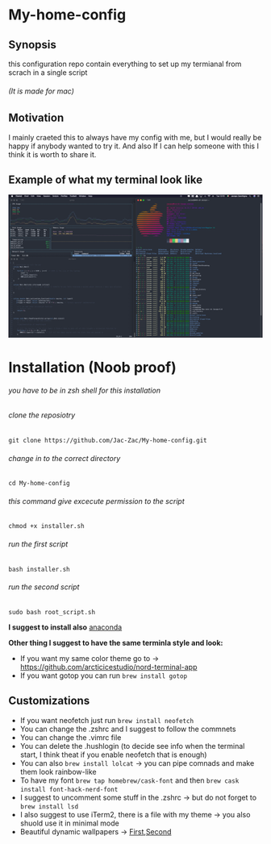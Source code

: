 # My-home-config

## Synopsis
this configuration repo contain everything to set up my termianal from scrach in a single script
###### (It is made for mac)

## Motivation
I mainly craeted this to always have my config with me, but I would really be happy if anybody wanted to try it. And also If I can help someone with this I think it is worth to share it. 

## Example of what my terminal look like

![showcase](https://github.com/Jac-Zac/My-home-config/blob/master/my_terminal.png)

# Installation (Noob proof)

###### you have to be in zsh shell for this installation

###### clone the reposiotry
```
git clone https://github.com/Jac-Zac/My-home-config.git
```
###### change in to the correct directory
```
cd My-home-config
```
###### this command give excecute permission to the script
```
chmod +x installer.sh 
```
###### run the first script
```
bash installer.sh 
```
###### run the second script
```
sudo bash root_script.sh
```

**I suggest to install also** [anaconda](https://docs.anaconda.com/anaconda/install/mac-os/)

**Other thing I suggest to have the same terminla style and look:**

- If you want my same color theme go to -> https://github.com/arcticicestudio/nord-terminal-app
- If you want gotop you can run ```brew install gotop ```

## Customizations

- If you want neofetch just run ```brew install neofetch ```
- You can change the .zshrc and I suggest to follow the commnets
- You can change the .vimrc file
- You can delete the .hushlogin (to decide see info when the terminal start, I think theat if you enable neofetch that is enough)
- You can also ```brew install lolcat``` -> you can pipe comnads and make them look rainbow-like
- To have my font ```brew tap homebrew/cask-font``` and then ```brew cask install font-hack-nerd-font```
- I suggest to uncomment some stuff in the .zshrc -> but do not forget to ```brew install lsd```
- I also suggest to use iTerm2, there is a file with my theme -> you also shuold use it in minimal mode 
- Beautiful dynamic wallpapers -> [First](https://dynamicwallpaper.club/wallpaper/6df38eo4nym),[Second](https://dynamicwallpaper.club/wallpaper/jculsb683ok)
